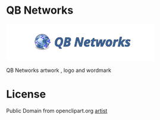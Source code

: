 # QB Networks 

![QB Networks](qbnetworkslogowordmark.png)

QB Networks artwork , logo and wordmark

# License

Public Domain from openclipart.org [artist](https://openclipart.org/detail/62191/semantic-social-network)
